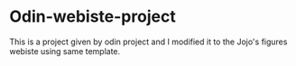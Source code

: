 # Odin-webiste-project
This is a project given by odin project and I modified it to the Jojo's figures webiste using same template.
